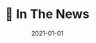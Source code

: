 ---
title: 📰 In The News
description: Brief description of this section
cover: news.jpg
date: 2021-01-01
---